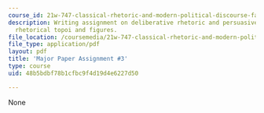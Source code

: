 ```yaml
---
course_id: 21w-747-classical-rhetoric-and-modern-political-discourse-fall-2009
description: Writing assignment on deliberative rhetoric and persuasive argument using
  rhetorical topoi and figures.
file_location: /coursemedia/21w-747-classical-rhetoric-and-modern-political-discourse-fall-2009/48b5bdbf78b1cfbc9f4d19d4e6227d50_MIT21W_747_01F09_assn05.pdf
file_type: application/pdf
layout: pdf
title: 'Major Paper Assignment #3'
type: course
uid: 48b5bdbf78b1cfbc9f4d19d4e6227d50

---
```

None